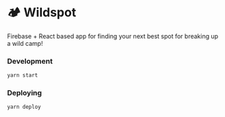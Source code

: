 # 🏕 Wildspot

Firebase + React based app for finding your next best spot for breaking up a wild camp!

### Development
```sh
yarn start
```


### Deploying
```
yarn deploy
```